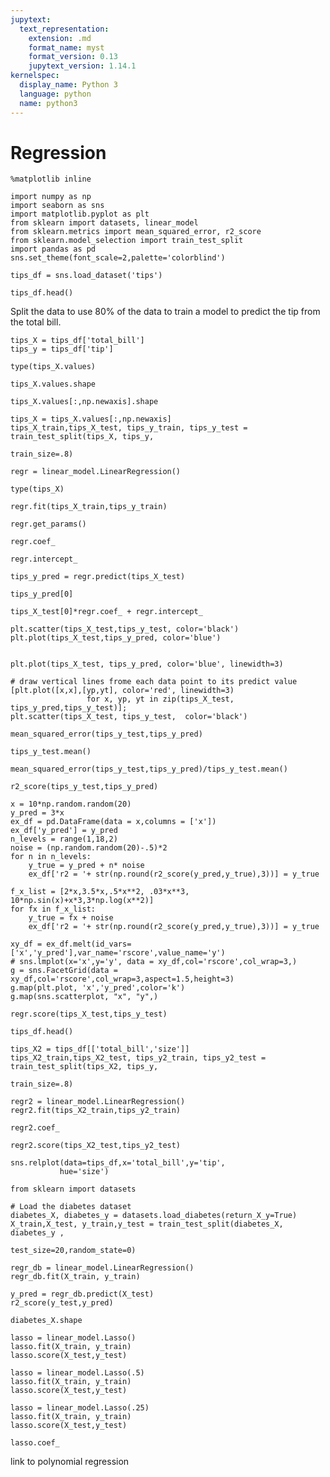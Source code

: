 ```yaml
---
jupytext:
  text_representation:
    extension: .md
    format_name: myst
    format_version: 0.13
    jupytext_version: 1.14.1
kernelspec:
  display_name: Python 3
  language: python
  name: python3
---
```


# Regression

```{code-cell} ipython3
%matplotlib inline
```

```{code-cell} ipython3
import numpy as np
import seaborn as sns
import matplotlib.pyplot as plt
from sklearn import datasets, linear_model
from sklearn.metrics import mean_squared_error, r2_score
from sklearn.model_selection import train_test_split
import pandas as pd
sns.set_theme(font_scale=2,palette='colorblind')
```

```{code-cell} ipython3
tips_df = sns.load_dataset('tips')
```

```{code-cell} ipython3
tips_df.head()
```

Split the data to use 80% of the data to train a model to predict the tip from
the total bill.

```{code-cell} ipython3
tips_X = tips_df['total_bill']
tips_y = tips_df['tip']

```

```{code-cell} ipython3
type(tips_X.values)
```

```{code-cell} ipython3
tips_X.values.shape
```

```{code-cell} ipython3
tips_X.values[:,np.newaxis].shape
```

```{code-cell} ipython3
tips_X = tips_X.values[:,np.newaxis]
tips_X_train,tips_X_test, tips_y_train, tips_y_test = train_test_split(tips_X, tips_y,
                                                                       train_size=.8)
```

```{code-cell} ipython3
regr = linear_model.LinearRegression()
```

```{code-cell} ipython3
type(tips_X)
```

```{code-cell} ipython3
regr.fit(tips_X_train,tips_y_train)
```

```{code-cell} ipython3
regr.get_params()
```

```{code-cell} ipython3
regr.coef_
```

```{code-cell} ipython3
regr.intercept_
```

```{code-cell} ipython3
tips_y_pred = regr.predict(tips_X_test)
```

```{code-cell} ipython3
tips_y_pred[0]
```

```{code-cell} ipython3
tips_X_test[0]*regr.coef_ + regr.intercept_
```

```{code-cell} ipython3
plt.scatter(tips_X_test,tips_y_test, color='black')
plt.plot(tips_X_test,tips_y_pred, color='blue')
```

```{code-cell} ipython3

plt.plot(tips_X_test, tips_y_pred, color='blue', linewidth=3)

# draw vertical lines frome each data point to its predict value
[plt.plot([x,x],[yp,yt], color='red', linewidth=3)
                 for x, yp, yt in zip(tips_X_test, tips_y_pred,tips_y_test)];
plt.scatter(tips_X_test, tips_y_test,  color='black')
```

```{code-cell} ipython3
mean_squared_error(tips_y_test,tips_y_pred)
```

```{code-cell} ipython3
tips_y_test.mean()
```

```{code-cell} ipython3
mean_squared_error(tips_y_test,tips_y_pred)/tips_y_test.mean()
```

```{code-cell} ipython3
r2_score(tips_y_test,tips_y_pred)
```

```{code-cell} ipython3
x = 10*np.random.random(20)
y_pred = 3*x
ex_df = pd.DataFrame(data = x,columns = ['x'])
ex_df['y_pred'] = y_pred
n_levels = range(1,18,2)
noise = (np.random.random(20)-.5)*2
for n in n_levels:
    y_true = y_pred + n* noise
    ex_df['r2 = '+ str(np.round(r2_score(y_pred,y_true),3))] = y_true

f_x_list = [2*x,3.5*x,.5*x**2, .03*x**3, 10*np.sin(x)+x*3,3*np.log(x**2)]
for fx in f_x_list:
    y_true = fx + noise
    ex_df['r2 = '+ str(np.round(r2_score(y_pred,y_true),3))] = y_true    

xy_df = ex_df.melt(id_vars=['x','y_pred'],var_name='rscore',value_name='y')
# sns.lmplot(x='x',y='y', data = xy_df,col='rscore',col_wrap=3,)
g = sns.FacetGrid(data = xy_df,col='rscore',col_wrap=3,aspect=1.5,height=3)
g.map(plt.plot, 'x','y_pred',color='k')
g.map(sns.scatterplot, "x", "y",)
```

```{code-cell} ipython3
regr.score(tips_X_test,tips_y_test)
```

```{code-cell} ipython3
tips_df.head()
```

```{code-cell} ipython3
tips_X2 = tips_df[['total_bill','size']]
tips_X2_train,tips_X2_test, tips_y2_train, tips_y2_test = train_test_split(tips_X2, tips_y,
                                                                       train_size=.8)
```

```{code-cell} ipython3
regr2 = linear_model.LinearRegression()
regr2.fit(tips_X2_train,tips_y2_train)
```

```{code-cell} ipython3
regr2.coef_
```

```{code-cell} ipython3
regr2.score(tips_X2_test,tips_y2_test)
```

```{code-cell} ipython3
sns.relplot(data=tips_df,x='total_bill',y='tip',
           hue='size')
```

```{code-cell} ipython3
from sklearn import datasets
```

```{code-cell} ipython3
# Load the diabetes dataset
diabetes_X, diabetes_y = datasets.load_diabetes(return_X_y=True)
X_train,X_test, y_train,y_test = train_test_split(diabetes_X, diabetes_y ,
                                                  test_size=20,random_state=0)
```

```{code-cell} ipython3
regr_db = linear_model.LinearRegression()
regr_db.fit(X_train, y_train)
```

```{code-cell} ipython3
y_pred = regr_db.predict(X_test)
r2_score(y_test,y_pred)
```

```{code-cell} ipython3
diabetes_X.shape
```

```{code-cell} ipython3
lasso = linear_model.Lasso()
lasso.fit(X_train, y_train)
lasso.score(X_test,y_test)
```

```{code-cell} ipython3
lasso = linear_model.Lasso(.5)
lasso.fit(X_train, y_train)
lasso.score(X_test,y_test)
```

```{code-cell} ipython3
lasso = linear_model.Lasso(.25)
lasso.fit(X_train, y_train)
lasso.score(X_test,y_test)
```

```{code-cell} ipython3
lasso.coef_
```

link to polynomial regression
